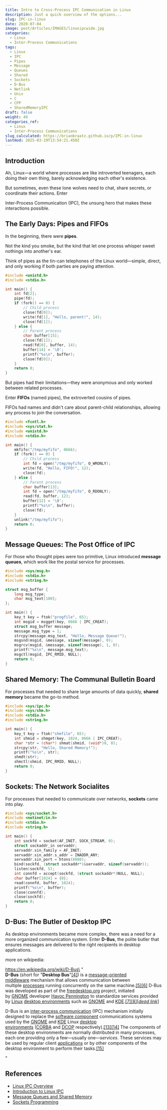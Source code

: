 ```yaml
---
title: Intro to Cross-Process IPC Communication in Linux
description: Just a quick overview of the options...
slug: IPC-in-linux
date: 2020-07-04
image: post/Articles/IMAGES/linuxipcwide.jpg
categories:
  - Linux
  - Inter-Process Communications
tags:
  - Linux
  - IPC
  - Pipes
  - Message
  - Queues
  - Shared
  - Sockets
  - D-Bus
  - Netlink
  - Unix
  - C
  - CPP
  - SharedMemoryIPC
draft: false
weight: 49
categories_ref:
  - Linux
  - Inter-Process Communications
slug_calculated: https://brianbraatz.github.io/p/IPC-in-linux
lastmod: 2025-03-19T13:54:21.450Z
---
```

## Introduction

Ah, Linux—a world where processes are like introverted teenagers, each doing their own thing, barely acknowledging each other's existence.

But sometimes, even these lone wolves need to chat, share secrets, or coordinate their actions. Enter

Inter-Process Communication (IPC), the unsung hero that makes these interactions possible.

## The Early Days: Pipes and FIFOs

In the beginning, there were **pipes**.

Not the kind you smoke, but the kind that let one process whisper sweet nothings into another's ear.

Think of pipes as the tin-can telephones of the Linux world—simple, direct, and only working if both parties are paying attention.

```c
#include <unistd.h>
#include <stdio.h>

int main() {
    int fd[2];
    pipe(fd);
    if (fork() == 0) {
        // Child process
        close(fd[0]);
        write(fd[1], "Hello, parent!", 14);
        close(fd[1]);
    } else {
        // Parent process
        char buffer[15];
        close(fd[1]);
        read(fd[0], buffer, 14);
        buffer[14] = '\0';
        printf("%s\n", buffer);
        close(fd[0]);
    }
    return 0;
}
```

But pipes had their limitations—they were anonymous and only worked between related processes.

Enter **FIFOs** (named pipes), the extroverted cousins of pipes.

FIFOs had names and didn't care about parent-child relationships, allowing any process to join the conversation.

```c
#include <fcntl.h>
#include <sys/stat.h>
#include <unistd.h>
#include <stdio.h>

int main() {
    mkfifo("/tmp/myfifo", 0666);
    if (fork() == 0) {
        // Child process
        int fd = open("/tmp/myfifo", O_WRONLY);
        write(fd, "Hello, FIFO!", 12);
        close(fd);
    } else {
        // Parent process
        char buffer[13];
        int fd = open("/tmp/myfifo", O_RDONLY);
        read(fd, buffer, 12);
        buffer[12] = '\0';
        printf("%s\n", buffer);
        close(fd);
    }
    unlink("/tmp/myfifo");
    return 0;
}
```

## Message Queues: The Post Office of IPC

For those who thought pipes were too primitive, Linux introduced **message queues**, which work like the postal service for processes.

```c
#include <sys/msg.h>
#include <stdio.h>
#include <string.h>

struct msg_buffer {
    long msg_type;
    char msg_text[100];
};

int main() {
    key_t key = ftok("progfile", 65);
    int msgid = msgget(key, 0666 | IPC_CREAT);
    struct msg_buffer message;
    message.msg_type = 1;
    strcpy(message.msg_text, "Hello, Message Queue!");
    msgsnd(msgid, &message, sizeof(message), 0);
    msgrcv(msgid, &message, sizeof(message), 1, 0);
    printf("%s\n", message.msg_text);
    msgctl(msgid, IPC_RMID, NULL);
    return 0;
}
```

## Shared Memory: The Communal Bulletin Board

For processes that needed to share large amounts of data quickly, **shared memory** became the go-to method.

```c
#include <sys/ipc.h>
#include <sys/shm.h>
#include <stdio.h>
#include <string.h>

int main() {
    key_t key = ftok("shmfile", 65);
    int shmid = shmget(key, 1024, 0666 | IPC_CREAT);
    char *str = (char*) shmat(shmid, (void*)0, 0);
    strcpy(str, "Hello, Shared Memory!");
    printf("%s\n", str);
    shmdt(str);
    shmctl(shmid, IPC_RMID, NULL);
    return 0;
}
```

## Sockets: The Network Socialites

For processes that needed to communicate over networks, **sockets** came into play.

```c
#include <sys/socket.h>
#include <netinet/in.h>
#include <stdio.h>
#include <string.h>

int main() {
    int sockfd = socket(AF_INET, SOCK_STREAM, 0);
    struct sockaddr_in servaddr;
    servaddr.sin_family = AF_INET;
    servaddr.sin_addr.s_addr = INADDR_ANY;
    servaddr.sin_port = htons(8080);
    bind(sockfd, (struct sockaddr*)&servaddr, sizeof(servaddr));
    listen(sockfd, 5);
    int connfd = accept(sockfd, (struct sockaddr*)NULL, NULL);
    char buffer[1024] = {0};
    read(connfd, buffer, 1024);
    printf("%s\n", buffer);
    close(connfd);
    close(sockfd);
    return 0;
}
```

## D-Bus: The Butler of Desktop IPC

As desktop environments became more complex, there was a need for a more organized communication system. Enter **D-Bus**, the polite butler that ensures messages are delivered to the right recipients in desktop applications.

more on wikipedia:

https://en.wikipedia.org/wiki/D-Bus\
"\
**D-Bus** (short for "**Desktop Bus**"[\[4\]](https://en.wikipedia.org/wiki/D-Bus#cite_note-4)) is a [message-oriented middleware](https://en.wikipedia.org/wiki/Message-oriented_middleware "Message-oriented middleware") mechanism that allows communication between multiple [processes](https://en.wikipedia.org/wiki/Process_\(computing\) "Process (computing)") running concurrently on the same machine.[\[5\]](https://en.wikipedia.org/wiki/D-Bus#cite_note-intro_dbus-5)[\[6\]](https://en.wikipedia.org/wiki/D-Bus#cite_note-Cocagne_2012-6) D-Bus was developed as part of the [freedesktop.org](https://en.wikipedia.org/wiki/Freedesktop.org "Freedesktop.org") project, initiated by [GNOME](https://en.wikipedia.org/wiki/GNOME "GNOME") developer [Havoc Pennington](https://en.wikipedia.org/wiki/Havoc_Pennington "Havoc Pennington") to standardize services provided by [Linux](https://en.wikipedia.org/wiki/Linux "Linux") [desktop environments](https://en.wikipedia.org/wiki/Desktop_environment "Desktop environment") such as [GNOME](https://en.wikipedia.org/wiki/GNOME "GNOME") and [KDE](https://en.wikipedia.org/wiki/KDE "KDE").[\[7\]](https://en.wikipedia.org/wiki/D-Bus#cite_note-intro_dbus_q1-7)[\[8\]](https://en.wikipedia.org/wiki/D-Bus#cite_note-Palmieri_2005-8)\[*[dead link](https://en.wikipedia.org/wiki/Wikipedia:Link_rot "Wikipedia:Link rot")*]

D-Bus is an [inter-process communication](https://en.wikipedia.org/wiki/Inter-process_communication "Inter-process communication") (IPC) mechanism initially designed to replace the [software component](https://en.wikipedia.org/wiki/Software_component "Software component") communications systems used by the [GNOME](https://en.wikipedia.org/wiki/GNOME "GNOME") and [KDE](https://en.wikipedia.org/wiki/KDE "KDE") Linux [desktop environments](https://en.wikipedia.org/wiki/Desktop_environment "Desktop environment") ([CORBA](https://en.wikipedia.org/wiki/CORBA "CORBA") and [DCOP](https://en.wikipedia.org/wiki/Desktop_communication_protocol "Desktop communication protocol") respectively).[\[13\]](https://en.wikipedia.org/wiki/D-Bus#cite_note-dbus_tut_q1-13)[\[14\]](https://en.wikipedia.org/wiki/D-Bus#cite_note-intro_dbus_q2-14) The components of these desktop environments are normally distributed in many processes, each one providing only a few—usually one—*services*. These services may be used by regular client [applications](https://en.wikipedia.org/wiki/Application_software "Application software") or by other components of the desktop environment to perform their tasks.[\[15\]](https://en.wikipedia.org/wiki/D-Bus#cite_note-15)

"

<!-- 
## Conclusion

From pipes to sockets, Linux has a wealth of IPC mechanisms, each with its quirks and specialties. Whether you’re passing notes through pipes, mailing letters via message queues, or shouting across the network with sockets, Linux has you covered. So the next time you get frustrated debugging an IPC issue, just remember—at least you're not writing assembly!
-->

## References

* [Linux IPC Overview](https://man7.org/linux/man-pages/man7/ipc.7.html)
* [Introduction to Linux IPC](https://tldp.org/LDP/lpg/node7.html)
* [Message Queues and Shared Memory](https://man7.org/linux/man-pages/man2/msgget.2.html)
* [Sockets Programming](https://beej.us/guide/bgipc/)
